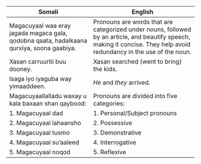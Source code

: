 | **Somali**                                                                                   | **English**                                                                                   |
|---------------------------------------------------------------------------------------------|---------------------------------------------------------------------------------------------|
| Magacuyaal waa eray jagada magaca gala, qodobna qaata, hadalkaana qurxiya, soona gaabiya. | Pronouns are words that are categorized under nouns, followed by an article, and beautify speech, making it concise. They help avoid redundancy in the use of the noun. |
| Xasan carruurtii buu dooney.                                                                 | Xasan searched (went to bring) the kids.                                                    |
| Isaga iyo iyaguba way yimaaddeen.                                                            | *He* and *they* arrived.                                                                    |
| Magacuyaallalladu waxay u kala baxaan shan qaybood:                                          | Pronouns are divided into five categories:                                                  |
| 1. Magacuyaal dad                                                                            | 1. Personal/Subject pronouns                                                                |
| 2. Magacuyaal lahaansho                                                                      | 2. Possessive                                                                               |
| 3. Magacuyaal tusmo                                                                          | 3. Demonstrative                                                                           |
| 4. Magacuyaal su’aaleed                                                                      | 4. Interrogative                                                                           |
| 5. Magacuyaal noqod                                                                          | 5. Reflexive                                                                               |
